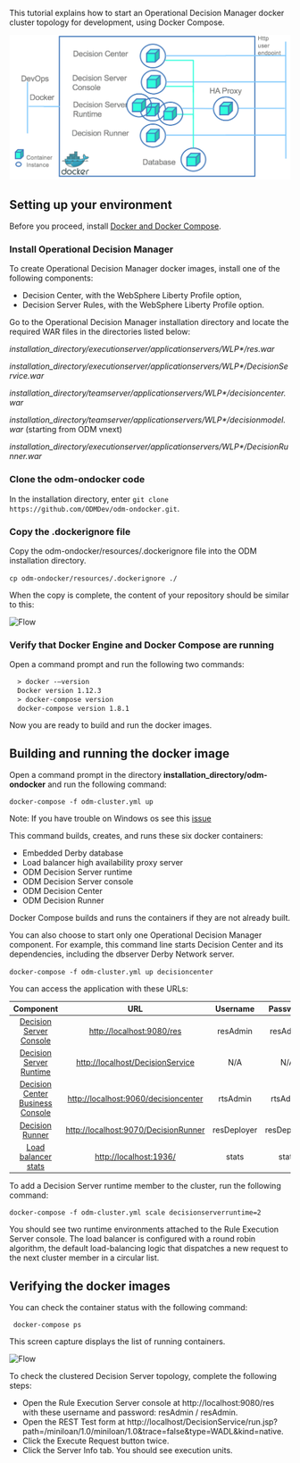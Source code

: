 
This tutorial explains how to start an Operational Decision Manager docker cluster topology for development, using Docker Compose. 


![Flow](images/ClusterFig01.png)


## Setting up your environment

Before you proceed, install [Docker and Docker Compose](https://docs.docker.com/compose/#installation-and-set-up).

### Install Operational Decision Manager
To create Operational Decision Manager docker images, install one of the following components:         
* Decision Center, with the WebSphere Liberty Profile option,
* Decision Server Rules, with the WebSphere Liberty Profile option.

Go to the Operational Decision Manager installation directory and locate the required WAR files in the directories listed below:

_installation_directory/executionserver/applicationservers/WLP*/res.war_

_installation_directory/executionserver/applicationservers/WLP*/DecisionService.war_

_installation_directory/teamserver/applicationservers/WLP*/decisioncenter.war_

_installation_directory/teamserver/applicationservers/WLP*/decisionmodel.war_ (starting from ODM vnext)

_installation_directory/executionserver/applicationservers/WLP*/DecisionRunner.war_

### Clone the odm-ondocker code

In the installation directory, enter ```git clone https://github.com/ODMDev/odm-ondocker.git```.

### Copy the .dockerignore file

Copy the odm-ondocker/resources/.dockerignore file into the ODM installation directory.

```cp odm-ondocker/resources/.dockerignore ./```

When the copy is complete, the content of your repository should be similar to this:

![Flow](images/Fig2.png)
### Verify that Docker Engine and Docker Compose are running

Open a command prompt and run the following two commands:    	

  ```
    > docker -–version
    Docker version 1.12.3
    > docker-compose version
    docker-compose version 1.8.1
  ```

Now you are ready to build and run the docker images.

## Building and running the docker image
Open a command prompt in the directory **installation_directory/odm-ondocker** and run the following command:    	

```
docker-compose -f odm-cluster.yml up
```

Note: If you have trouble on Windows os see this [issue](https://github.com/ODMDev/odm-ondocker/issues/100)

This command builds, creates, and runs these six docker containers:

* Embedded Derby database
* Load balancer high availability proxy server
* ODM Decision Server runtime
* ODM Decision Server console
* ODM Decision Center
* ODM Decision Runner

Docker Compose builds and runs the containers if they are not already built.

You can also choose to start only one Operational Decision Manager component. For example, this command line starts Decision Center and its dependencies, including the dbserver Derby Network server.

```docker-compose -f odm-cluster.yml up decisioncenter```

You can access the application with these URLs:

|Component|URL|Username|Password|
|:-----:|:-----:|:-----:|:-----:|
| [Decision Server Console](http://localhost:9080/res) | <http://localhost:9080/res> |resAdmin|resAdmin|
| [Decision Server Runtime](http://localhost/DecisionService) |<http://localhost/DecisionService> |N/A|N/A|
| [Decision Center Business Console]( http://localhost:9060/decisioncenter) |  <http://localhost:9060/decisioncenter> |rtsAdmin|rtsAdmin|
| [Decision Runner]( http://localhost:9070/DecisionRunner) |  <http://localhost:9070/DecisionRunner> |resDeployer|resDeployer|
| [Load balancer stats](http://localhost:1936/) | <http://localhost:1936/> | stats | stats |


To add a Decision Server runtime member to the cluster, run the following command:
```
docker-compose -f odm-cluster.yml scale decisionserverruntime=2
```

You should see two runtime environments attached to the Rule Execution Server console. The load balancer is configured with a round robin algorithm, the default load-balancing logic that dispatches a new request to the next cluster member in a circular list.

## Verifying the docker images

You can check the container status with the following command:
```
 docker-compose ps
```
 This screen capture displays the list of running containers.

![Flow](images/StandardFig02.png)

To check the clustered Decision Server topology, complete the following steps:

* Open the Rule Execution Server console at http://localhost:9080/res with these username and password: resAdmin / resAdmin.
* Open the REST Test form at http://localhost/DecisionService/run.jsp?path=/miniloan/1.0/miniloan/1.0&trace=false&type=WADL&kind=native.
* Click the Execute Request button twice.
* Click the Server Info tab.
  You should see  execution units.
